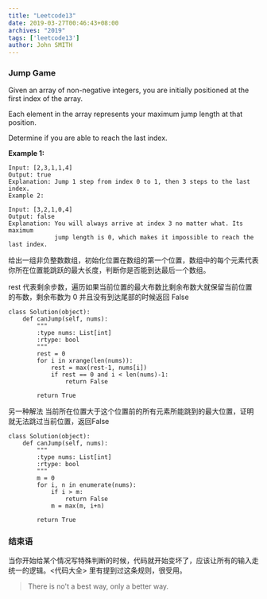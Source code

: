 ```yaml
---
title: "Leetcode13"
date: 2019-03-27T00:46:43+08:00
archives: "2019"
tags: ['leetcode13']
author: John SMITH
---
```


### Jump Game

Given an array of non-negative integers, you are initially positioned at the first index of the array.

Each element in the array represents your maximum jump length at that position.

Determine if you are able to reach the last index.

**Example 1:**

```
Input: [2,3,1,1,4]
Output: true
Explanation: Jump 1 step from index 0 to 1, then 3 steps to the last index.
Example 2:
```

```
Input: [3,2,1,0,4]
Output: false
Explanation: You will always arrive at index 3 no matter what. Its maximum
             jump length is 0, which makes it impossible to reach the last index.
```

给出一组非负整数数组，初始化位置在数组的第一个位置，数组中的每个元素代表你所在位置能跳跃的最大长度，判断你是否能到达最后一个数组。

rest 代表剩余步数，遍历如果当前位置的最大布数比剩余布数大就保留当前位置的布数，剩余布数为 0 并且没有到达尾部的时候返回 False

```
class Solution(object):
    def canJump(self, nums):
        """
        :type nums: List[int]
        :rtype: bool
        """
        rest = 0
        for i in xrange(len(nums)):
            rest = max(rest-1, nums[i])
            if rest == 0 and i < len(nums)-1:
                return False
            
        return True
```

另一种解法 当前所在位置大于这个位置前的所有元素所能跳到的最大位置，证明就无法跳过当前位置，返回False

```
class Solution(object):
    def canJump(self, nums):
        """
        :type nums: List[int]
        :rtype: bool
        """
        m = 0
        for i, n in enumerate(nums):
            if i > m:
                return False
            m = max(m, i+n)
        
        return True
```

### 结束语

当你开始给某个情况写特殊判断的时候，代码就开始变坏了，应该让所有的输入走统一的逻辑。<代码大全> 里有提到过这条规则，很受用。

> There is no't a best way, only a better way.